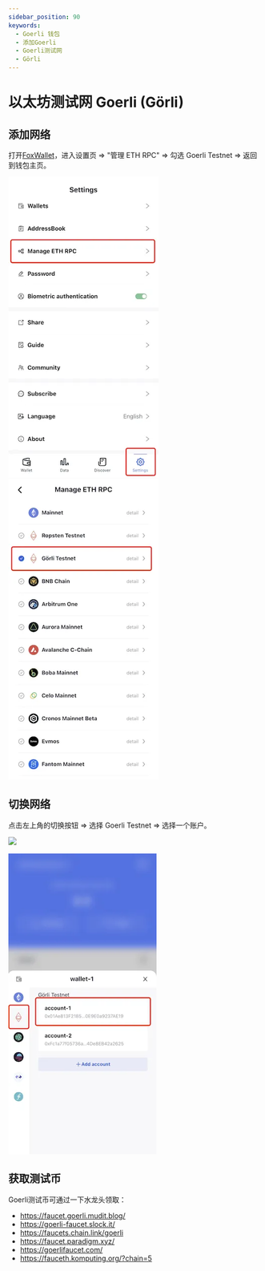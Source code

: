 ```yaml
---
sidebar_position: 90
keywords:
  - Goerli 钱包
  - 添加Goerli
  - Goerli测试网
  - Görli
---
```


# 以太坊测试网 Goerli (Görli)

## 添加网络
打开[FoxWallet](https://foxwallet.com)，进入设置页 => "管理 ETH RPC" => 勾选 Goerli Testnet => 返回到钱包主页。

![](../img/manage-eth-rpc.webp)![](../img/add-goerli.webp)

## 切换网络
点击左上角的切换按钮 => 选择 Goerli Testnet => 选择一个账户。

<img src="/img/docs/switch-entrance.webp" width="320" />

![](../img/switch-goerli.webp)

## 获取测试币
Goerli测试币可通过一下水龙头领取：
* https://faucet.goerli.mudit.blog/
* https://goerli-faucet.slock.it/
* ​https://faucets.chain.link/goerli
* ​https://faucet.paradigm.xyz/
* https://goerlifaucet.com/
* https://fauceth.komputing.org/?chain=5